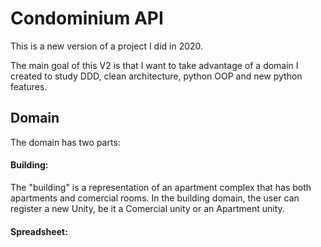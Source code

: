# Condominium API
This is a new version of a project I did in 2020.

The main goal of this V2 is that I want to take advantage of a domain I created to study DDD, clean architecture, python OOP and new python features.

## Domain

The domain has two parts:

#### **Building**:
The "building" is a representation of an apartment complex that has both apartments and comercial rooms. In the building domain, the user can register a new Unity, be it a Comercial unity or an Apartment unity.

#### **Spreadsheet**:
